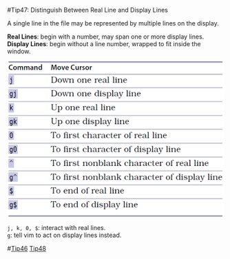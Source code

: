 #Tip47: Distinguish Between Real Line and Display Lines  
  
A single line in the file may be represented by multiple lines on the display.  
  
**Real Lines**: begin with a number, may span one or more display lines.  
**Display Lines**: begin without a line number, wrapped to fit inside the window.  
  
![tip47](images/tip47.png)  
      
`j, k, 0, $`: interact with real lines.  
`g`: tell vim to act on display lines instead.  
  
#[Tip46](tip46.md) [Tip48](tip48.md)
